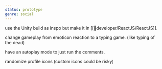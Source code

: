 ```yaml
---
status: prototype
genre: social
---
```


use the Unity build as inspo but make it in [[📁developer/ReactJS/ReactJS]]. 

change gameplay from emoticon reaction to a typing game. (like typing of the dead) 

have an autoplay mode to just run the comments. 

randomize profile icons (custom icons could be risky)

